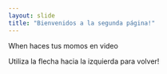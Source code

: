 ```yaml
---
layout: slide
title: "Bienvenidos a la segunda página!"
---
```

When haces tus momos en video

Utiliza la flecha hacia la izquierda para volver!
